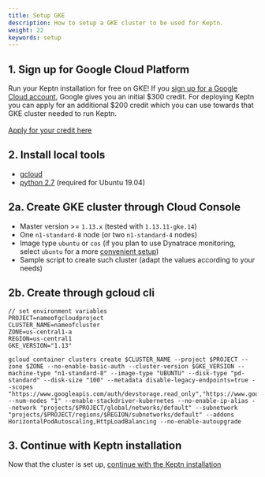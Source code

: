 ```yaml
---
title: Setup GKE
description: How to setup a GKE cluster to be used for Keptn.
weight: 22
keywords: setup
---
```


## 1. Sign up for Google Cloud Platform
Run your Keptn installation for free on GKE!
If you [sign up for a Google Cloud account](https://console.cloud.google.com/getting-started), Google gives you an initial $300 credit. For deploying Keptn you can apply for an additional $200 credit which you can use towards that GKE cluster needed to run Keptn.<br><br>
<a class="button button-primary" href="http://bit.ly/keptnongke" target="_blank">Apply for your credit here</a>

## 2. Install local tools
  - [gcloud](https://cloud.google.com/sdk/gcloud/)
  - [python 2.7](https://www.python.org/downloads/release/python-2716/) (required for Ubuntu 19.04)

## 2a. Create GKE cluster through Cloud Console
  - Master version >= `1.13.x` (tested with `1.13.11-gke.14`)
  - One `n1-standard-8` node (or two `n1-standard-4` nodes)
  - Image type `ubuntu` or `cos` (if you plan to use Dynatrace monitoring, select `ubuntu` for a more [convenient setup](../../../0.6.0/reference/monitoring/dynatrace/#notes))
  - Sample script to create such cluster (adapt the values according to your needs)

## 2b. Create through gcloud cli
```console
// set environment variables
PROJECT=nameofgcloudproject
CLUSTER_NAME=nameofcluster
ZONE=us-central1-a
REGION=us-central1
GKE_VERSION="1.13"
```

```console
gcloud container clusters create $CLUSTER_NAME --project $PROJECT --zone $ZONE --no-enable-basic-auth --cluster-version $GKE_VERSION --machine-type "n1-standard-8" --image-type "UBUNTU" --disk-type "pd-standard" --disk-size "100" --metadata disable-legacy-endpoints=true --scopes "https://www.googleapis.com/auth/devstorage.read_only","https://www.googleapis.com/auth/logging.write","https://www.googleapis.com/auth/monitoring","https://www.googleapis.com/auth/servicecontrol","https://www.googleapis.com/auth/service.management.readonly","https://www.googleapis.com/auth/trace.append" --num-nodes "1" --enable-stackdriver-kubernetes --no-enable-ip-alias --network "projects/$PROJECT/global/networks/default" --subnetwork "projects/$PROJECT/regions/$REGION/subnetworks/default" --addons HorizontalPodAutoscaling,HttpLoadBalancing --no-enable-autoupgrade
```

## 3. Continue with Keptn installation

Now that the cluster is set up, [continue with the Keptn installation](../../#2-install-keptn)
